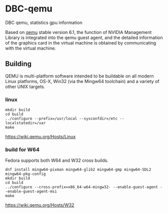 # DBC-qemu
DBC qemu, statistics gpu information

Based on [qemu](https://gitlab.com/qemu-project/qemu) stable version 6.1, the function of NVIDIA Management Library is integrated into the qemu guest agent, and the detailed information of the graphics card in the virtual machine is obtained by communicating with the virtual machine.

## Building
QEMU is multi-platform software intended to be buildable on all modern Linux platforms, OS-X, Win32 (via the Mingw64 toolchain) and a variety of other UNIX targets.

### linux
```
mkdir build
cd build
../configure --prefix=/usr/local --sysconfdir=/etc --localstatedir=/var
make

```
https://wiki.qemu.org/Hosts/Linux

### build for W64
Fedora supports both W64 and W32 cross builds.
```
dnf install mingw64-pixman mingw64-glib2 mingw64-gmp mingw64-SDL2 mingw64-pkg-config
mkdir build
cd build
../configure --cross-prefix=x86_64-w64-mingw32- --enable-guest-agent --enable-guest-agent-msi
make
```
https://wiki.qemu.org/Hosts/W32
